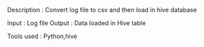 Description : Convert log file to csv and then load in hive database

Input : Log file
Output : Data loaded in Hive table

Tools used : Python,hive
